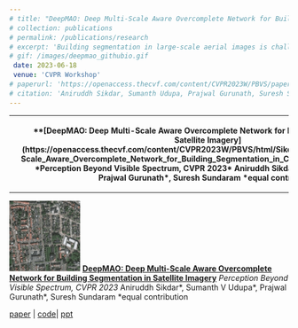 ```yaml
---
# title: "DeepMAO: Deep Multi-Scale Aware Overcomplete Network for Building Segmentation in Satellite Imagery"
# collection: publications
# permalink: /publications/research
# excerpt: 'Building segmentation in large-scale aerial images is challenging, especially for small buildings in dense and cluttered urban environments. Complex building structures with highly varied geometric footprints pose an additional challenge for the building segmentation task in satellite imagery. In this work, we propose to tackle the issue of detecting and segmenting small and complex-shaped buildings in Electro-Optical (EO) and SAR satellite imagery. A novel architecture Deep Multi-scale Aware Overcomplete Network (DeepMAO), is proposed that comprises an overcomplete branch that focuses on fine structural features and an undercomplete (U-Net) branch tasked to focus on coarse, semantic-rich features. Additionally, a novel self-regulating augmentation strategy, Loss-Mix, is proposed to increase pixel representation of misclassified pixels. DeepMAO is simple and efficient in accurately identifying small and geometrically complex buildings. Experimental results on SpaceNet 6 dataset, on both EO and SAR modalities, and the INRIA dataset show that DeepMAO achieves state-ofthe-art building segmentation performance, including small and complex-shaped buildings with a negligible increase in the parameter count. In addition, the presence of the overcomplete branch in DeepMAO helps in handling the speckle noise present in the SAR image modality.'
# gif: /images/deepmao_githubio.gif
 date: 2023-06-18
 venue: 'CVPR Workshop'
# paperurl: 'https://openaccess.thecvf.com/content/CVPR2023W/PBVS/papers Sikdar_DeepMAO_Deep_Multi-Scale_Aware_Overcomplete_Network_for_Building_Segmentation_in_CVPRW_2023_paper.pdf'
# citation: 'Aniruddh Sikdar, Sumanth Udupa, Prajwal Gurunath, Suresh Sundaram; Proceedings of the IEEE/CVF Conference on Computer Vision and Pattern Recognition (CVPR) Workshops, 2023, pp. 487-496.'
---
```


<table>
<tr>
<th><img src="/images/deepmao_githubio.gif" width="128" height="128"/></th>
<th>**[DeepMAO: Deep Multi-Scale Aware Overcomplete Network for Building Segmentation in Satellite Imagery](https://openaccess.thecvf.com/content/CVPR2023W/PBVS/html/Sikdar_DeepMAO_Deep_Multi-Scale_Aware_Overcomplete_Network_for_Building_Segmentation_in_CVPRW_2023_paper.html)**
*Perception Beyond Visible Spectrum, CVPR 2023*
Aniruddh Sikdar*, Sumanth V Udupa*, Prajwal Gurunath*, Suresh Sundaram
*equal contribution
</th>
</tr>
</table>

 <img src="/images/deepmao_githubio.gif" width="128" height="128"/> **[DeepMAO: Deep Multi-Scale Aware Overcomplete Network for Building Segmentation in Satellite Imagery](https://openaccess.thecvf.com/content/CVPR2023W/PBVS/html/Sikdar_DeepMAO_Deep_Multi-Scale_Aware_Overcomplete_Network_for_Building_Segmentation_in_CVPRW_2023_paper.html)**
*Perception Beyond Visible Spectrum, CVPR 2023*
Aniruddh Sikdar*, Sumanth V Udupa*, Prajwal Gurunath*, Suresh Sundaram
*equal contribution

[paper](https://openaccess.thecvf.com/content/CVPR2023W/PBVS/papers/Sikdar_DeepMAO_Deep_Multi-Scale_Aware_Overcomplete_Network_for_Building_Segmentation_in_CVPRW_2023_paper.pdf) | [code](https://github.com/Sumanth181099/DeepMAO)| [ppt](https://docs.google.com/presentation/d/1m0ksGUATUTi8x-keNbh-1l1y2QLAkkMM/edit?usp=sharing&ouid=104963490925330429223&rtpof=true&sd=true)
